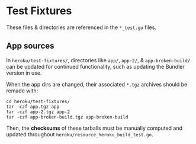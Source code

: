 # Test Fixtures

These files & directories are referenced in the `*_test.go` files.

## App sources

In `heroku/test-fixtures/`, directories like `app/`, `app-2/`, & `app-broken-build/` can be updated for continued functionality, such as updating the Bundler version in use.

When the app dirs are changed, their associated `*.tgz` archives should be remade with:
```
cd heroku/test-fixtures/
tar -czf app.tgz app
tar -czf app-2.tgz app-2
tar -czf app-broken-build.tgz app-broken-build
```

Then, the **checksums** of these tarballs must be manually computed and updated throughout `heroku/resource_heroku_build_test.go`.
